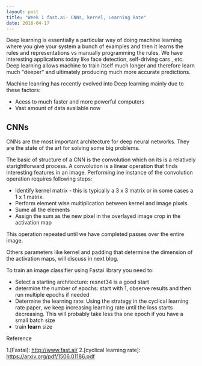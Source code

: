 ```yaml
---
layout: post
title: "Week 1 fast.ai- CNNs, kernel, Learning Rate"
date: 2018-04-17
---
```


Deep learning is essentially a particular way of doing machine learning where you give your system a bunch of examples and then it learns the rules and representations vs manually programming the rules. We have interesting applications today like face detection, self-driving cars , etc. Deep learning allows machine to train itself much longer and therefore learn much "deeper" and ultimately producing much more accurate predictions.

Machine leanring has recently evolved into Deep learning mainly due to these factors:

* Acess to much faster and more powerful computers
* Vast amount of data available now

## CNNs

CNNs are the most important architecture for deep neural networks. They are the state of the art for solving some big problems.

The basic of structure of a CNN is the convolution which on its is a relatively starightforward process. A convolution is a linear operation that finds interesting features in an image. Performing ine instance of the convolution operation requires following steps:

* Identify kernel matrix -  this is typically a 3 x 3 matrix or in some cases a 1 x 1 matrix.
* Perform element wise multiplication between kernel and image pixels.
* Sume all the elements
* Assign the sum as the new pixel in the overlayed image crop in the activation map

This operation repeated until we have completed passes over the entire image.

Others parameters like kernel and padding that determine the dimension of the activation maps, will discuss in next blog.

To train an image classifier using Fastai library you need to:

* Select a starting architecture: resnet34 is a good start
* determine the number of epochs: start with 1, observe results and then run multiple epochs if needed
* Determine the learning rate: Using the strategy in the cyclical learning rate paper, we keep increasing learning rate until the loss starts decreasing. This will
probably take less tha one epoch if you have a small batch size
* train **learn** size

Reference

1.[Fastai]: http://www.fast.ai/
2.[cyclical learning rate]: https://arxiv.org/pdf/1506.01186.pdf
